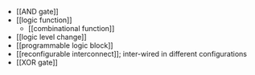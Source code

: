 - [[AND gate]]
- [[logic function]]
    - [[combinational function]]
- [[logic level change]]
- [[programmable logic block]]
- [[reconfigurable interconnect]]; inter-wired in different configurations
- [[XOR gate]]
